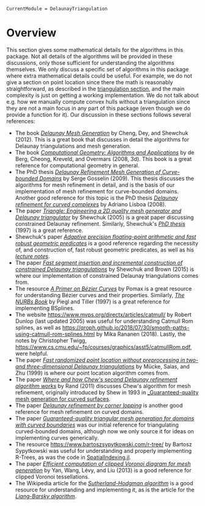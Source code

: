 ```@meta
CurrentModule = DelaunayTriangulation
```

# Overview 

This section gives some mathematical details for the algorithms in this package. Not all details of the algorithms will be provided in these discussions, only those sufficient for understanding the algorithms themselves. We only discuss a specific set of algorithms in this package where extra mathematical details could be useful. For example, we do not give a section on point location since there the math is reasonably straightforward, as described in the [triangulation section](delaunay.md), and the main complexity is just on getting a working implementation. We do not talk about e.g. how we manually compute convex hulls without a triangulation since they are not a main focus in any part of this package (even though we do provide a function for it). Our discussion in these sections follows several references:

- The book [_Delaunay Mesh Generation_](https://people.eecs.berkeley.edu/~jrs/meshbook.html) by Cheng, Dey, and Shewchuk (2012). This is a great book that discusses in detail the algorithms for Delaunay triangulations and mesh generation.
- The book [_Computational Geometry: Algorithms and Applications_](https://link.springer.com/book/10.1007/978-3-540-77974-2) by de Berg, Cheong, Kreveld, and Overmars (2008, 3d). This book is a great reference for computational geometry in general. 
- The PhD thesis [_Delaunay Refinement Mesh Generation of Curve-bounded Domains_](https://open.library.ubc.ca/media/stream/pdf/24/1.0067778/2) by Serge Gosselin (2009). This thesis discusses the algorithms for mesh refinement in detail, and is the basis of our implementation of mesh refinement for curve-bounded domains. Another good reference for this topic is the PhD thesis [_Delaunay refinement for curved complexes_](https://repositorio.ufmg.br/bitstream/1843/RHCT-7GMJR6/1/adriano_chaves_lisboa.pdf) by Adriano Lisboa (2008).
- The paper [_Triangle: Engineering a 2D quality mesh generator and Delaunay triangulator_](https://link.springer.com/chapter/10.1007/BFb0014497) by Shewchuk (2005) is a great paper discussing constrained Delaunay refinement. Similarly, Shewchuk's [_PhD thesis_](https://www.cs.cmu.edu/~quake-papers/delaunay-refinement.pdf) (1997) is a great reference.
- Shewchuk's paper [_Adaptive precision floating-point arithmetic and fast robust geometric predicates_](https://link.springer.com/article/10.1007/PL00009321) is a good reference regarding the necessity of, and construction of, fast robust geometric predicates, as well as his [_lecture notes_](https://perso.uclouvain.be/jean-francois.remacle/LMECA2170/robnotes.pdf).
- The paper [_Fast segment insertion and incremental construction of constrained Delaunay triangulations_](https://www.sciencedirect.com/science/article/pii/S0925772115000322) by Shewchuk and Brown (2015) is where our implementation of constrained Delaunay triangulations comes from.
- The resource [_A Primer on Bézier Curves_](https://pomax.github.io/bezierinfo/) by Pomax is a great resource for understanding Bézier curves and their properties. Similarly, [_The NURBs Book_](https://link.springer.com/book/10.1007/978-3-642-97385-7) by Piegl and Tiller (1997) is a great reference for implementing BSplines. 
- The website <https://www.mvps.org/directx/articles/catmull/> by Robert Dunlop (last updated 2005) was useful for understanding Catmull Rom splines, as well as <https://qroph.github.io/2018/07/30/smooth-paths-using-catmull-rom-splines.html> by Mika Rananen (2018). Lastly, the notes by Christopher Twigg, <https://www.cs.cmu.edu/~fp/courses/graphics/asst5/catmullRom.pdf>, were helpful.
- The paper [_Fast randomized point location without preprocessing in two- and three-dimensional Delaunay triangulations_](https://doi.org/10.1016/S0925-7721(98)00035-2) by Mücke, Saias, and Zhu (1999) is where our point location algorithm comes from.
- The paper [_Where and how Chew's second Delaunay refinement algorithm works_](http://www.cccg.ca/proceedings/2011/papers/paper91.pdf) by Rand (2011) discusses Chew's algorithm for mesh refinement, originally introduced by Shew in 1993 in [_Guaranteed-quality mesh generation for curved surfaces](https://dl.acm.org/doi/10.1145/160985.161150).
- The paper [_Delaunay refinement by corner lopping_](https://link.springer.com/chapter/10.1007/3-540-29090-7_10) is another good reference for mesh refinement on curved domains.
- The paper [_Guaranteed-quality triangular mesh generation for domains with curved boundaries_](https://onlinelibrary.wiley.com/doi/abs/10.1002/nme.542) was our initial reference for triangulating curved-bounded domains, although now we only source it for ideas on implementing curves generically.
- The resource <https://www.bartoszsypytkowski.com/r-tree/> by Bartosz Sypytkowski was useful for understanding and properly implementing R-Trees, as was the code in [SpatialIndexing.jl](https://github.com/alyst/SpatialIndexing.jl).
- The paper [_Efficient computation of clipped Voronoi diagram for mesh generation_](https://doi.org/10.1016/j.cad.2011.09.004) by Yan, Wang, Lévy, and Liu (2013) is a good reference for clipped Voronoi tessellations.
- The Wikipedia article for the [_Sutherland-Hodgman algorithm_](https://en.wikipedia.org/wiki/Sutherland%E2%80%93Hodgman_algorithm) is a good resource for understanding and implementing it, as is the article for the [_Liang-Barsky algorithm_](https://en.wikipedia.org/wiki/Liang%E2%80%93Barsky_algorithm).